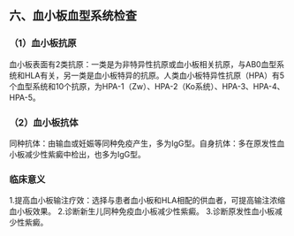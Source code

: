 ## 六、血小板血型系统检查
### （1）血小板抗原
血小板表面有2类抗原：一类是为非特异性抗原或血小板相关抗原，与AB0血型系统和HLA有关，另一类是血小板特异的抗原。人类血小板特异性抗原（HPA）有5个血型系统和10个抗原，为HPA-1（Zw）、HPA-2（Ko系统）、HPA-3、HPA-4、HPA-5。
### （2）血小板抗体
同种抗体：由输血或妊娠等同种免疫产生，多为IgG型。自身抗体：多在原发性血小板减少性紫癜中检出，也多为IgG型。

### 临床意义
1.提高血小板输注疗效：选择与患者血小板和HLA相配的供血者，可提高输注浓缩血小板效果。
2.诊断新生儿同种免疫血小板减少性紫癜。
3.诊断原发性血小板减少性紫癜。